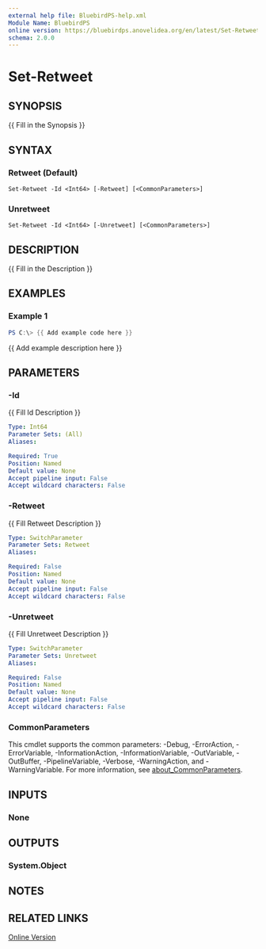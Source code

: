 ```yaml
---
external help file: BluebirdPS-help.xml
Module Name: BluebirdPS
online version: https://bluebirdps.anovelidea.org/en/latest/Set-Retweet
schema: 2.0.0
---
```


# Set-Retweet

## SYNOPSIS
{{ Fill in the Synopsis }}

## SYNTAX

### Retweet (Default)
```
Set-Retweet -Id <Int64> [-Retweet] [<CommonParameters>]
```

### Unretweet
```
Set-Retweet -Id <Int64> [-Unretweet] [<CommonParameters>]
```

## DESCRIPTION
{{ Fill in the Description }}

## EXAMPLES

### Example 1
```powershell
PS C:\> {{ Add example code here }}
```

{{ Add example description here }}

## PARAMETERS

### -Id
{{ Fill Id Description }}

```yaml
Type: Int64
Parameter Sets: (All)
Aliases:

Required: True
Position: Named
Default value: None
Accept pipeline input: False
Accept wildcard characters: False
```

### -Retweet
{{ Fill Retweet Description }}

```yaml
Type: SwitchParameter
Parameter Sets: Retweet
Aliases:

Required: False
Position: Named
Default value: None
Accept pipeline input: False
Accept wildcard characters: False
```

### -Unretweet
{{ Fill Unretweet Description }}

```yaml
Type: SwitchParameter
Parameter Sets: Unretweet
Aliases:

Required: False
Position: Named
Default value: None
Accept pipeline input: False
Accept wildcard characters: False
```

### CommonParameters

This cmdlet supports the common parameters: -Debug, -ErrorAction, -ErrorVariable, -InformationAction, -InformationVariable, -OutVariable, -OutBuffer, -PipelineVariable, -Verbose, -WarningAction, and -WarningVariable. For more information, see [about_CommonParameters](http://go.microsoft.com/fwlink/?LinkID=113216).

## INPUTS

### None

## OUTPUTS

### System.Object

## NOTES

## RELATED LINKS

[Online Version](https://bluebirdps.anovelidea.org/en/latest/Set-Retweet)
